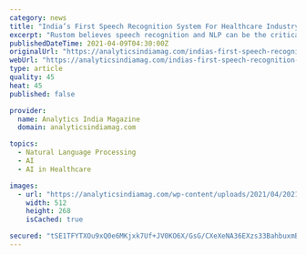 ```yaml
---
category: news
title: "India’s First Speech Recognition System For Healthcare Industry: The Startup Story Of Augnito"
excerpt: "Rustom believes speech recognition and NLP can be the critical factors in driving electronic medical records adoption. India’s doctor patient ratio stands at 1:1000 Indians, way below the standards prescribed by the World Health Organisation. Clinical ..."
publishedDateTime: 2021-04-09T04:30:00Z
originalUrl: "https://analyticsindiamag.com/indias-first-speech-recognition-system-for-healthcare-industry-the-startup-story-of-augnito/"
webUrl: "https://analyticsindiamag.com/indias-first-speech-recognition-system-for-healthcare-industry-the-startup-story-of-augnito/"
type: article
quality: 45
heat: 45
published: false

provider:
  name: Analytics India Magazine
  domain: analyticsindiamag.com

topics:
  - Natural Language Processing
  - AI
  - AI in Healthcare

images:
  - url: "https://analyticsindiamag.com/wp-content/uploads/2021/04/2021-04-08.jpg"
    width: 512
    height: 268
    isCached: true

secured: "tSE1TFYTXOu9xQ0e6MKjxk7Uf+JV0KO6X/GsG/CXeXeNA36EXzs33BahbuxmBmD0j+KUiC+rkTuTYVwuUaV3BnRXHgfguv2h5FvQGWwda+OTVOz8IvEI+GFMWhPW80Bvj0mNXjFnmJUTN8xbMAvVTIbWEL+pZ14vGEvcyJkaOFNR8oUN44mvlOYcdjkC9buZTwGIKdZ4adhX02imbKX0xErIYLybJToR7eAxs5lkebwhyUKVXFNAHz4nbwkuOtwlD1yTnKb6tEUgIGkXzeu7MJweMZ2NXL5FrAm8zQIeBen6J+BNT9qIt/BjFAViOIIVbPXsMiqbbAFvo48j/o9mEeHkQ1kvF3hQhNeLO8lT9v8=;sezv5bLFPsPHULj3GXRMog=="
---
```


